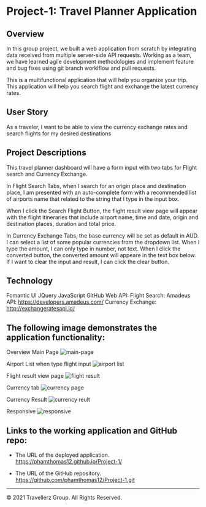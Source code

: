 # Project-1: Travel Planner Application

## Overview
In this group project, we built a web application from scratch by integrating data received from multiple server-side API requests. Working as a team, we have learned agile development methodologies and implement feature and bug fixes using git branch worklflow and pull requests.

This is a multifunctional application that will help you organize your trip. This application will help you search flight and exchange the latest currency rates.

## User Story

As a traveler, I want to be able to view the currency exchange rates and search flights for my desired destinations 

## Project Descriptions

This travel planner dashboard will have a form input with two tabs for Flight search and Currency Exchange.

In Flight Search Tabs, when I search for an origin place and destination place, I am presented with an auto-complete form with a recommended list of airports name that related to the string that I type in the input box. 

When I click the Search Flight Button, the flight result view page will appear with the flight itineraries that include airport name, time and date, origin and destination places, duration and total price.

In Currency Exchange Tabs, the base currency will be set as default in AUD. I can select a list of some popular currencies from the dropdown list. When I type the amount, I can only type in number, not text. 
When I click the converted button, the converted amount will appeare in the text box below. If I want to clear the input and result, I can click the clear button.

## Technology
Fomantic UI
JQuery
JavaScript
GitHub
Web API:
Flight Search: 
Amadeus API: https://developers.amadeus.com/
Currency Exchange: http://exchangeratesapi.io/

## The following image demonstrates the application functionality:

Overview Main Page
![main-page](.Assets\Screenshots\main-page.PNG)

Airport List when type flight input
![airport list](.Assets\Screenshots\airport-list.png)

Flight result view page
![flight result](.Assets\Screenshots\flight-result.PNG)

Currency tab
![currency page](.Assets\Screenshots\currency-page.png)

Currency Result
![currency reult](.Assets\Screenshots\currency-result.PNG)

Responsive 
![responsive](.Assets\Screenshots\responsive.PNG)

## Links to the working application and GitHub repo:
* The URL of the deployed application.
https://phamthomas12.github.io/Project-1/

* The URL of the GitHub repository.
https://github.com/phamthomas12/Project-1.git

- - -
© 2021 Travellerz Group. All Rights Reserved.
